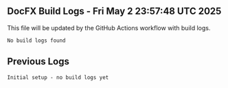 ## DocFX Build Logs - Fri May 2 23:57:48 UTC 2025

This file will be updated by the GitHub Actions workflow with build logs.

```
No build logs found
```

## Previous Logs

```
Initial setup - no build logs yet
